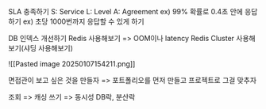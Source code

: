 SLA 충족하기
S: Service
L: Level
A: Agreement
ex) 99% 확률로 0.4초 안에 응답하기
ex) 초당 1000번까지 응답할 수 있게 하기


DB 인덱스 개선하기 
Redis 사용해보기 => OOM이나 latency
Redis Cluster 사용해보기(샤딩 사용해보기)

![[Pasted image 20250107154211.png]]

면접관이 보고 싶은 것을 만들자
=> 포트폴리오를 먼저 만들고 프로젝트로 그걸 맞추자

조회 => 캐싱
쓰기 => 동시성
DB락, 분산락
